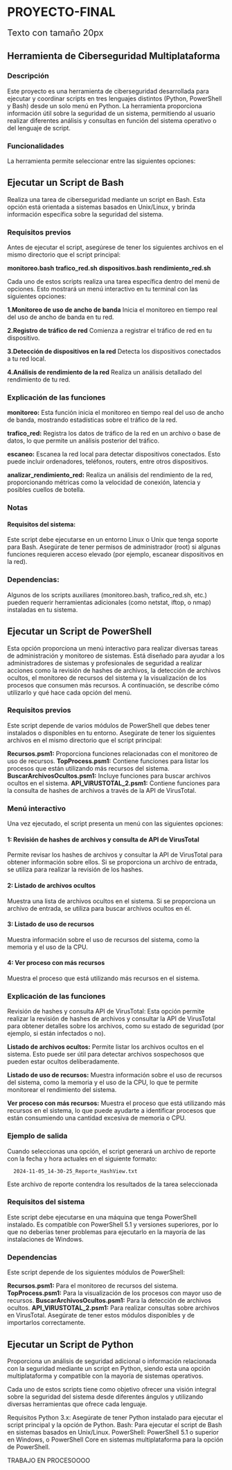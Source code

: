 # PROYECTO-FINAL

<span style="font-size: 20px;">Texto con tamaño 20px</span>


## Herramienta de Ciberseguridad Multiplataforma

### Descripción
Este proyecto es una herramienta de ciberseguridad desarrollada para ejecutar y coordinar scripts en tres lenguajes distintos (Python, PowerShell y Bash) desde un solo menú en Python. La herramienta proporciona información útil sobre la seguridad de un sistema, permitiendo al usuario realizar diferentes análisis y consultas en función del sistema operativo o del lenguaje de script.

### Funcionalidades
La herramienta permite seleccionar entre las siguientes opciones:

## Ejecutar un Script de Bash
Realiza una tarea de ciberseguridad mediante un script en Bash. Esta opción está orientada a sistemas basados en Unix/Linux, y brinda información específica sobre la seguridad del sistema.

### Requisitos previos
Antes de ejecutar el script, asegúrese de tener los siguientes archivos en el mismo directorio que el script principal:

**monitoreo.bash**
**trafico_red.sh**
**dispositivos.bash**
**rendimiento_red.sh**

 Cada uno de estos scripts realiza una tarea específica dentro del menú de opciones.
 Esto mostrará un menú interactivo en tu terminal con las siguientes opciones:

**1.Monitoreo de uso de ancho de banda**
Inicia el monitoreo en tiempo real del uso de ancho de banda en tu red.

**2.Registro de tráfico de red**
Comienza a registrar el tráfico de red en tu dispositivo.

**3.Detección de dispositivos en la red**
Detecta los dispositivos conectados a tu red local.

**4.Análisis de rendimiento de la red**
Realiza un análisis detallado del rendimiento de tu red.

### Explicación de las funciones
**monitoreo:** Esta función inicia el monitoreo en tiempo real del uso de ancho de banda, mostrando estadísticas sobre el tráfico de la red.

**trafico_red:** Registra los datos de tráfico de la red en un archivo o base de datos, lo que permite un análisis posterior del tráfico.

**escaneo:** Escanea la red local para detectar dispositivos conectados. Esto puede incluir ordenadores, teléfonos, routers, entre otros dispositivos.

**analizar_rendimiento_red:** Realiza un análisis del rendimiento de la red, proporcionando métricas como la velocidad de conexión, latencia y posibles cuellos de botella.

### Notas
#### Requisitos del sistema: 
Este script debe ejecutarse en un entorno Linux o Unix que tenga soporte para Bash. Asegúrate de tener permisos de administrador (root) si algunas funciones requieren acceso elevado (por ejemplo, escanear dispositivos en la red).

### Dependencias: 
Algunos de los scripts auxiliares (monitoreo.bash, trafico_red.sh, etc.) pueden requerir herramientas adicionales (como netstat, iftop, o nmap) instaladas en tu sistema.


## Ejecutar un Script de PowerShell
Esta opción proporciona un menú interactivo para realizar diversas tareas de administración y monitoreo de sistemas. Está diseñado para ayudar a los administradores de sistemas y profesionales de seguridad a realizar acciones como la revisión de hashes de archivos, la detección de archivos ocultos, el monitoreo de recursos del sistema y la visualización de los procesos que consumen más recursos. A continuación, se describe cómo utilizarlo y qué hace cada opción del menú.

### Requisitos previos
Este script depende de varios módulos de PowerShell que debes tener instalados o disponibles en tu entorno. Asegúrate de tener los siguientes archivos en el mismo directorio que el script principal:

**Recursos.psm1:** Proporciona funciones relacionadas con el monitoreo de uso de recursos.
**TopProcess.psm1:** Contiene funciones para listar los procesos que están utilizando más recursos del sistema.
**BuscarArchivosOcultos.psm1:** Incluye funciones para buscar archivos ocultos en el sistema.
**API_VIRUSTOTAL_2.psm1:** Contiene funciones para la consulta de hashes de archivos a través de la API de VirusTotal.

### Menú interactivo

Una vez ejecutado, el script presenta un menú con las siguientes opciones:

#### 1: Revisión de hashes de archivos y consulta de API de VirusTotal

Permite revisar los hashes de archivos y consultar la API de VirusTotal para obtener información sobre ellos.
Si se proporciona un archivo de entrada, se utiliza para realizar la revisión de los hashes.

#### 2: Listado de archivos ocultos

Muestra una lista de archivos ocultos en el sistema.
Si se proporciona un archivo de entrada, se utiliza para buscar archivos ocultos en él.

#### 3: Listado de uso de recursos

Muestra información sobre el uso de recursos del sistema, como la memoria y el uso de la CPU.

#### 4: Ver proceso con más recursos

Muestra el proceso que está utilizando más recursos en el sistema.

### Explicación de las funciones
Revisión de hashes y consulta API de VirusTotal: Esta opción permite realizar la revisión de hashes de archivos y consultar la API de VirusTotal para obtener detalles sobre los archivos, como su estado de seguridad (por ejemplo, si están infectados o no).

**Listado de archivos ocultos:** Permite listar los archivos ocultos en el sistema. Esto puede ser útil para detectar archivos sospechosos que pueden estar ocultos deliberadamente.

**Listado de uso de recursos:** Muestra información sobre el uso de recursos del sistema, como la memoria y el uso de la CPU, lo que te permite monitorear el rendimiento del sistema.

**Ver proceso con más recursos:** Muestra el proceso que está utilizando más recursos en el sistema, lo que puede ayudarte a identificar procesos que están consumiendo una cantidad excesiva de memoria o CPU.

### Ejemplo de salida
Cuando seleccionas una opción, el script generará un archivo de reporte con la fecha y hora actuales en el siguiente formato:

      2024-11-05_14-30-25_Reporte_HashView.txt

Este archivo de reporte contendra los resultados de la tarea seleccionada 

### Requisitos del sistema
Este script debe ejecutarse en una máquina que tenga PowerShell instalado. Es compatible con PowerShell 5.1 y versiones superiores, por lo que no deberías tener problemas para ejecutarlo en la mayoría de las instalaciones de Windows.

### Dependencias
Este script depende de los siguientes módulos de PowerShell:

**Recursos.psm1:** Para el monitoreo de recursos del sistema.
**TopProcess.psm1:** Para la visualización de los procesos con mayor uso de recursos.
**BuscarArchivosOcultos.psm1:** Para la detección de archivos ocultos.
**API_VIRUSTOTAL_2.psm1:** Para realizar consultas sobre archivos en VirusTotal.
Asegúrate de tener estos módulos disponibles y de importarlos correctamente.

## Ejecutar un Script de Python
Proporciona un análisis de seguridad adicional o información relacionada con la seguridad mediante un script en Python, siendo esta una opción multiplataforma y compatible con la mayoría de sistemas operativos.

Cada uno de estos scripts tiene como objetivo ofrecer una visión integral sobre la seguridad del sistema desde diferentes ángulos y utilizando diversas herramientas que ofrece cada lenguaje.

Requisitos
Python 3.x: Asegúrate de tener Python instalado para ejecutar el script principal y la opción de Python.
Bash: Para ejecutar el script de Bash en sistemas basados en Unix/Linux.
PowerShell: PowerShell 5.1 o superior en Windows, o PowerShell Core en sistemas multiplataforma para la opción de PowerShell.

TRABAJO EN PROCESOOOO
